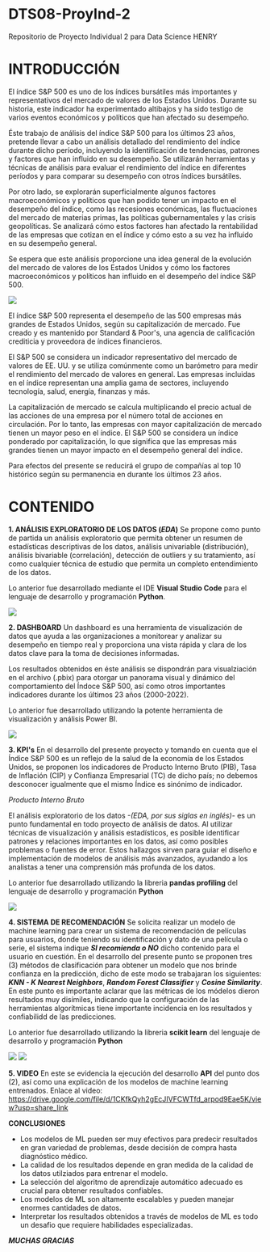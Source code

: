 # DTS08-ProyInd-2
Repositorio de Proyecto Individual 2 para Data Science HENRY

# INTRODUCCIÓN
El índice S&P 500 es uno de los índices bursátiles más importantes y representativos del mercado de valores de los Estados Unidos. Durante su historia, este indicador ha experimentado altibajos y ha sido testigo de varios eventos económicos y políticos que han afectado su desempeño.

Éste trabajo de análisis del índice S&P 500 para los últimos 23 años, pretende llevar a cabo un análisis detallado del rendimiento del índice durante dicho período, incluyendo la identificación de tendencias, patrones y factores que han influido en su desempeño. Se utilizarán herramientas y técnicas de análisis para evaluar el rendimiento del índice en diferentes períodos y para comparar su desempeño con otros índices bursátiles.

Por otro lado, se explorarán superficialmente algunos factores macroeconómicos y políticos que han podido tener un impacto en el desempeño del índice, como las recesiones económicas, las fluctuaciones del mercado de materias primas, las políticas gubernamentales y las crisis geopolíticas. Se analizará cómo estos factores han afectado la rentabilidad de las empresas que cotizan en el índice y cómo esto a su vez ha influido en su desempeño general.

Se espera que este análisis proporcione una idea general de la evolución del mercado de valores de los Estados Unidos y cómo los factores macroeconómicos y políticos han influido en el desempeño del índice S&P 500.

![](https://github.com/hoyped/DTS08-ProyInd-2/blob/main/_src/S&P500.png)

El índice S&P 500 representa el desempeño de las 500 empresas más grandes de Estados Unidos, según su capitalización de mercado. Fue creado y es mantenido por Standard & Poor's, una agencia de calificación crediticia y proveedora de índices financieros.

El S&P 500 se considera un indicador representativo del mercado de valores de EE. UU. y se utiliza comúnmente como un barómetro para medir el rendimiento del mercado de valores en general. Las empresas incluidas en el índice representan una amplia gama de sectores, incluyendo tecnología, salud, energía, finanzas y más.

La capitalización de mercado se calcula multiplicando el precio actual de las acciones de una empresa por el número total de acciones en circulación. Por lo tanto, las empresas con mayor capitalización de mercado tienen un mayor peso en el índice. El S&P 500 se considera un índice ponderado por capitalización, lo que significa que las empresas más grandes tienen un mayor impacto en el desempeño general del índice.

Para efectos del presente se reducirá el grupo de compañías al top 10 histórico según su permanencia en durante los últimos 23 años.

# CONTENIDO

**1. ANÁLISIS EXPLORATORIO DE LOS DATOS (*EDA*)**
Se propone como punto de partida un análisis exploratorio que permita obtener un resumen de estadísticas descriptivas de los datos, análisis univariable (distribución), análisis bivariable (correlación), detección de outliers y su tratamiento, así como cualquier técnica de estudio que permita un completo entendimiento de los datos.

Lo anterior fue desarrollado mediante el IDE **Visual Studio Code** para el lenguaje de desarrollo y programación **Python**.

![](https://github.com/hoyped/DTS08-ProyInd-2/blob/main/_src/yahooFinanceAPI.jpg)

**2. DASHBOARD**
Un dashboard es una herramienta de visualización de datos que ayuda a las organizaciones a monitorear y analizar su desempeño en tiempo real y proporciona una vista rápida y clara de los datos clave para la toma de decisiones informadas.

Los resultados obtenidos en éste análisis se dispondrán para visualziación en el archivo (.pbix) para otorgar un panorama visual y dinámico del comportamiento del Índoce S&P 500, así como otros importantes indicadores durante los últimos 23 años (2000-2022).

Lo anterior fue desarrollado utilizando la potente herramienta de visualización y análisis Power BI.

![](https://github.com/hoyped/DTS08-ProyInd-2/blob/main/_src/Power-BI.png)

**3. KPI's**
En el desarrollo del presente proyecto y tomando en cuenta que el Índice S&P 500 es un reflejo de la salud de la economía de los Estados Unidos, se proponen los indicadores de Producto Interno Bruto (PIB), Tasa de Inflación (CIP) y Confianza Empresarial (TC) de dicho país; no debemos desconocer igualmente que el mismo Índice es sinónimo de indicador.

*Producto Interno Bruto*





El análisis exploratorio de los datos *-(EDA, por sus siglas en inglés)-* es un punto fundamental en todo proyecto de análisis de datos. Al utilizar técnicas de visualización y análisis estadísticos, es posible identificar patrones y relaciones importantes en los datos, así como posibles problemas o fuentes de error. Estos hallazgos sirven para guiar el diseño e implementación de modelos de análisis más avanzados, ayudando a los analistas a tener una comprensión más profunda de los datos.

Lo anterior fue desarrollado utilizando la libreria **pandas profiling** del lenguaje de desarrollo y programación **Python**

![](https://github.com/hoyped/DTS08-ProyInd-1/blob/main/_src/04.png)

**4. SISTEMA DE RECOMENDACIÓN**
Se solicita realizar un modelo de machine learning para crear un sistema de recomendación de películas para usuarios, donde teniendo su identificación y dato de una película o serie, el sistema indique ***SI recomienda o NO*** dicho contenido para el usuario en cuestión.
En el desarrollo del presente punto se proponen tres (3) métodos de clasificación para obtener un modelo que nos brinde confianza en la predicción, dicho de este modo se trabajaran los siguientes: ***KNN - K Nearest Neighbors***, ***Random Forest Classifier*** y ***Cosine Similarity***.
En este punto es importante aclarar que las métricas de los módelos dieron resultados muy disímiles, indicando que la configuración de las herramientas algorítmicas tiene importante incidencia en los resultados y confiabilidd de las predicciones.

Lo anterior fue desarrollado utilizando la libreria **scikit learn** del lenguaje de desarrollo y programación **Python**

![](https://github.com/hoyped/DTS08-ProyInd-1/blob/main/_src/07.JPG)
![](https://github.com/hoyped/DTS08-ProyInd-1/blob/main/_src/08.JPG)

**5. VIDEO**
En este se evidencia la ejecución del desarrollo **API** del punto dos (2), así como una explicación de los modelos de machine learning entrenados.
Enlace al video:
https://drive.google.com/file/d/1CKfkQyh2gEcJIVFCWTfd_arpod9Eae5K/view?usp=share_link


**CONCLUSIONES**
-   Los modelos de ML pueden ser muy efectivos para predecir resultados en gran variedad de problemas, desde decisión de compra hasta diagnóstico médico.
-   La calidad de los resultados depende en gran medida de la calidad de los datos utilziados para entrenar el modelo.
-   La selección del algoritmo de aprendizaje automático adecuado es crucial para obtener resultados confiables.
-   Los modelos de ML son altamente escalables y pueden manejar enormes cantidades de datos.
-   Interpretar los resultados obtenidos a través de modelos de ML es todo un desafio que requiere habilidades especializadas.


***MUCHAS GRACIAS***
